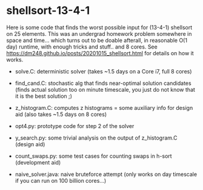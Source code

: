 # shellsort-13-4-1

Here is some code that finds the worst possible input for (13-4-1) shellsort on 25 elements. This was an undergrad homework problem somewhere in space and time... 
which turns out to be doable afterall, in reasonable O(1 day) runtime, with enough tricks and stuff.. and 8 cores. See https://dm248.github.io/posts/20201015_shellsort.html for details on how it works.

* solve.C: deterministic solver (takes ~1.5 days on a Core i7, full 8 cores)
* find_cand.C: stochastic alg that finds near-optimal solution candidates (finds actual solution too on minute timescale, you just do not know that it is the best solution ;) 
* z_histogram.C: computes z histograms = some auxiliary info for design aid (also takes ~1.5 days on 8 cores)

* opt4.py: prototype code for step 2 of the solver
* y_search.py: some trivial analysis on the output of z_histogram.C (design aid) 
* count_swaps.py: some test cases for counting swaps in h-sort (development aid)

* naive_solver.java: naive bruteforce attempt (only works on day timescale if you can run on 100 billion cores...)
